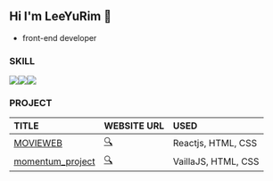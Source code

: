 ## Hi I'm LeeYuRim 👋

- front-end developer

### SKILL

<img src="https://img.shields.io/badge/TypeScript-3178C6?style=for-the-badge&logo=TypeScript&logoColor=white"><img src="https://img.shields.io/badge/React-61DAFB?style=for-the-badge&logo=React&logoColor=white"><img src="https://img.shields.io/badge/JavaScript-F7DF1E?style=for-the-badge&logo=JavaScript&logoColor=white">

### PROJECT

|TITLE|WEBSITE URL|USED|
|:------|:---|:---|
| [MOVIEWEB](https://github.com/yurim-hgr/reactjs_movie) | [🔍](https://yurim-hgr.github.io/reactjs_movie) | Reactjs, HTML, CSS |
| [momentum_project](https://github.com/yurim-hgr/momentum_project)| [🔍](https://yurim-hgr.github.io/momentum_project/) | VaillaJS, HTML, CSS |


<!--
**yurim-hgr/yurim-hgr** is a ✨ _special_ ✨ repository because its `README.md` (this file) appears on your GitHub profile.

Here are some ideas to get you started:

- 🔭 I’m currently working on ...
- 🌱 I’m currently learning ...
- 👯 I’m looking to collaborate on ...
- 🤔 I’m looking for help with ...
- 💬 Ask me about ...
- 📫 How to reach me: ...
- 😄 Pronouns: ...
- ⚡ Fun fact: ...
-->
